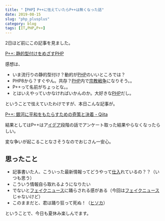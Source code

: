 ```yaml
---
title: "【PHP】P++に怯えていたらP++は無くなった話"
date: 2019-08-15
slug: "php_plusplus"
category: blog
tags: [IT,PHP,P++]
---
```

<p>2日ほど前にこの記事を見ました。</p>

<p><a href="https://ezoeryou.github.io/blog/article/2019-08-13-p++.html">P++: &#x9759;&#x7684;&#x578B;&#x4ED8;&#x3051;&#x3092;&#x3081;&#x3056;&#x3059;PHP</a></p>

<p>感想は、</p>

<ul>
<li>いま流行りの静的型付け？動的が<a class="keyword" href="http://d.hatena.ne.jp/keyword/PHP">PHP</a>のいいところでは？</li>
<li>PHP8から？すぐやん。共存？<a class="keyword" href="http://d.hatena.ne.jp/keyword/PHP">PHP</a>内で<a class="keyword" href="http://d.hatena.ne.jp/keyword/%BD%A1%B6%B5%C0%EF%C1%E8">宗教戦争</a>になりそう。。</li>
<li>P++って名前がちょっとな。。</li>
<li>とはいえやっていかなければいかんのか。大好きな<a class="keyword" href="http://d.hatena.ne.jp/keyword/PHP">PHP</a>だし。</li>
</ul>


<p>ということで怯えていたわけですが、本日こんな記事が。</p>

<p><a href="https://qiita.com/tadsan/items/80cd844ee612c6cadabf">P++: &#x9280;&#x6CB3;&#x306B;&#x5E73;&#x548C;&#x3092;&#x3082;&#x305F;&#x3089;&#x3059;&#x305F;&#x3081;&#x306E;&#x5947;&#x7B56;&#x3068;&#x6C7A;&#x7740; - Qiita</a></p>

<p>結果としてはP++はア<a class="keyword" href="http://d.hatena.ne.jp/keyword/%A5%A4%A5%C7%A5%A2">イデア</a>段階の話でアンケート取った結果やらなくなったらしい。</p>

<p>変な争いが起こることなさそうなのでおじさん一安心。</p>

<h2>思ったこと</h2>

<ul>
<li>記事書いた人、こういった最新情報ってどうやって<a class="keyword" href="http://d.hatena.ne.jp/keyword/%BB%C5%C6%FE">仕入</a>れているの？？（いつも思う）</li>
<li>こういう情報自ら取れるようになりたい</li>
<li>でないと<a class="keyword" href="http://d.hatena.ne.jp/keyword/%A5%D5%A5%A7%A5%A4%A5%AF%A5%CB%A5%E5%A1%BC%A5%B9">フェイクニュース</a>に踊らされる感がある（今回は<a class="keyword" href="http://d.hatena.ne.jp/keyword/%A5%D5%A5%A7%A5%A4%A5%AF%A5%CB%A5%E5%A1%BC%A5%B9">フェイクニュース</a>じゃないけど）</li>
<li>このままだと、君は踊り狂って死ぬ！（<a class="keyword" href="http://d.hatena.ne.jp/keyword/%A5%D2%A5%BD%A5%AB">ヒソカ</a>）</li>
</ul>


<p>ということで、今日も夏休み楽しんでます。</p>

